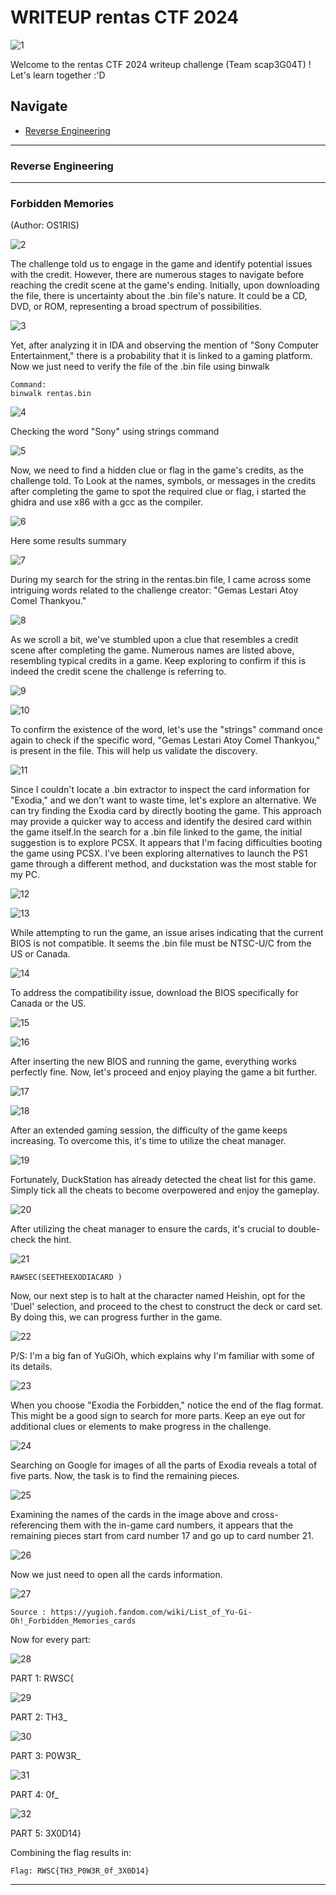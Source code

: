 # WRITEUP rentas CTF 2024
![1](https://raw.githubusercontent.com/plnsgr/os1ris/main/rentas%20CTF/images/image1.png?raw=true)

Welcome to the rentas CTF 2024 writeup challenge (Team scap3G04T) ! Let's learn together :'D

## Navigate
- [Reverse Engineering](#RE)

---
### Reverse Engineering
-----------------------------------------------------------------------------------------------------------------------------------------------------------------------------------------------
### Forbidden Memories

(Author: OS1RIS)

![2](https://raw.githubusercontent.com/plnsgr/os1ris/main/rentas%20CTF/images/image2.png)

The challenge told us to engage in the game and identify potential issues with the credit. However, there are numerous stages to navigate before reaching the credit scene at the game's ending. Initially, upon downloading the file, there is uncertainty about the .bin file's nature. It could be a CD, DVD, or ROM, representing a broad spectrum of possibilities. 

![3](https://raw.githubusercontent.com/plnsgr/os1ris/main/rentas%20CTF/images/image3.png)

Yet, after analyzing it in IDA and observing the mention of "Sony Computer Entertainment," there is a probability that it is linked to a gaming platform. Now we just need to verify the file of the .bin file using binwalk

```
Command:
binwalk rentas.bin
```

![4](https://raw.githubusercontent.com/plnsgr/os1ris/main/rentas%20CTF/images/image4.png)

Checking the word "Sony" using strings command

![5](https://raw.githubusercontent.com/plnsgr/os1ris/main/rentas%20CTF/images/image5.png)

Now, we need to find a hidden clue or flag in the game's credits, as the challenge told. To Look at the names, symbols, or messages in the credits after completing the game to spot the required clue or flag, i started the ghidra and use x86 with a gcc as the compiler.

![6](https://raw.githubusercontent.com/plnsgr/os1ris/main/rentas%20CTF/images/image6.png)

Here some results summary

![7](https://raw.githubusercontent.com/plnsgr/os1ris/main/rentas%20CTF/images/image7.png)

During my search for the string in the rentas.bin file, I came across some intriguing words related to the challenge creator: "Gemas Lestari Atoy Comel Thankyou."

![8](https://raw.githubusercontent.com/plnsgr/os1ris/main/rentas%20CTF/images/image8.png)

As we scroll a bit, we've stumbled upon a clue that resembles a credit scene after completing the game. Numerous names are listed above, resembling typical credits in a game. Keep exploring to confirm if this is indeed the credit scene the challenge is referring to.

![9](https://raw.githubusercontent.com/plnsgr/os1ris/main/rentas%20CTF/images/image9.png)

![10](https://raw.githubusercontent.com/plnsgr/os1ris/main/rentas%20CTF/images/image10.png)

To confirm the existence of the word, let's use the "strings" command once again to check if the specific word, "Gemas Lestari Atoy Comel Thankyou," is present in the file. This will help us validate the discovery.

![11](https://raw.githubusercontent.com/plnsgr/os1ris/main/rentas%20CTF/images/image11.png)

Since I couldn't locate a .bin extractor to inspect the card information for "Exodia," and we don't want to waste time, let's explore an alternative. We can try finding the Exodia card by directly booting the game. This approach may provide a quicker way to access and identify the desired card within the game itself.In the search for a .bin file linked to the game, the initial suggestion is to explore PCSX. It appears that I'm facing difficulties booting the game using PCSX. I've been exploring alternatives to launch the PS1 game through a different method, and duckstation was the most stable for my PC.

![12](https://raw.githubusercontent.com/plnsgr/os1ris/main/rentas%20CTF/images/image12.png)

![13](https://raw.githubusercontent.com/plnsgr/os1ris/main/rentas%20CTF/images/image13.png)

While attempting to run the game, an issue arises indicating that the current BIOS is not compatible. It seems the .bin file must be NTSC-U/C from the US or Canada.

![14](https://raw.githubusercontent.com/plnsgr/os1ris/main/rentas%20CTF/images/image14.png)

To address the compatibility issue, download the BIOS specifically for Canada or the US.

![15](https://raw.githubusercontent.com/plnsgr/os1ris/main/rentas%20CTF/images/image15.png)

![16](https://raw.githubusercontent.com/plnsgr/os1ris/main/rentas%20CTF/images/image16.png)

After inserting the new BIOS and running the game, everything works perfectly fine. Now, let's proceed and enjoy playing the game a bit further.

![17](https://raw.githubusercontent.com/plnsgr/os1ris/main/rentas%20CTF/images/image17.png)

![18](https://raw.githubusercontent.com/plnsgr/os1ris/main/rentas%20CTF/images/image18.png)

After an extended gaming session, the difficulty of the game keeps increasing. To overcome this, it's time to utilize the cheat manager.

![19](https://raw.githubusercontent.com/plnsgr/os1ris/main/rentas%20CTF/images/image19.png)

Fortunately, DuckStation has already detected the cheat list for this game. Simply tick all the cheats to become overpowered and enjoy the gameplay.

![20](https://raw.githubusercontent.com/plnsgr/os1ris/main/rentas%20CTF/images/image20.png)

After utilizing the cheat manager to ensure the cards, it's crucial to double-check the hint.

![21](https://raw.githubusercontent.com/plnsgr/os1ris/main/rentas%20CTF/images/image21.png)

```
RAWSEC(SEETHEEXODIACARD )
```

Now, our next step is to halt at the character named Heishin, opt for the 'Duel' selection, and proceed to the chest to construct the deck or card set. By doing this, we can progress further in the game. 

![22](https://raw.githubusercontent.com/plnsgr/os1ris/main/rentas%20CTF/images/image22.png)

P/S: I'm a big fan of YuGiOh, which explains why I'm familiar with some of its details.

![23](https://raw.githubusercontent.com/plnsgr/os1ris/main/rentas%20CTF/images/image23.png)

When you choose "Exodia the Forbidden," notice the end of the flag format. This might be a good sign to search for more parts. Keep an eye out for additional clues or elements to make progress in the challenge.

![24](https://raw.githubusercontent.com/plnsgr/os1ris/main/rentas%20CTF/images/image24.png)

Searching on Google for images of all the parts of Exodia reveals a total of five parts. Now, the task is to find the remaining pieces.

![25](https://raw.githubusercontent.com/plnsgr/os1ris/main/rentas%20CTF/images/image25.jpeg)

Examining the names of the cards in the image above and cross-referencing them with the in-game card numbers, it appears that the remaining pieces start from card number 17 and go up to card number 21.

![26](https://raw.githubusercontent.com/plnsgr/os1ris/main/rentas%20CTF/images/image26.png)

Now we just need to open all the cards information.

![27](https://raw.githubusercontent.com/plnsgr/os1ris/main/rentas%20CTF/images/image27.png)

```
Source : https://yugioh.fandom.com/wiki/List_of_Yu-Gi-Oh!_Forbidden_Memories_cards
```

Now for every part:

![28](https://raw.githubusercontent.com/plnsgr/os1ris/main/rentas%20CTF/images/image28.png)

PART 1: RWSC{

![29](https://raw.githubusercontent.com/plnsgr/os1ris/main/rentas%20CTF/images/image29.png)

PART 2: TH3_

![30](https://raw.githubusercontent.com/plnsgr/os1ris/main/rentas%20CTF/images/image30.png)

PART 3: P0W3R_

![31](https://raw.githubusercontent.com/plnsgr/os1ris/main/rentas%20CTF/images/image31.png)

PART 4: 0f_

![32](https://raw.githubusercontent.com/plnsgr/os1ris/main/rentas%20CTF/images/image24.png)

PART 5: 3X0D14}

Combining the flag results in:

```
Flag: RWSC{TH3_P0W3R_0f_3X0D14}
```
-----------------------------------------------------------------------------------------------------------------------------------------------------------------------------------------------

